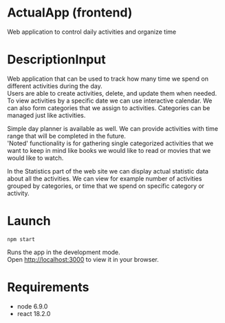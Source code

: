 # ActualApp (frontend)
Web application to control daily activities and organize time

# DescriptionInput
Web application that can be used to track how many time we spend on different activities during the day.  
Users are able to create activities, delete, and update them when needed. To view activities by a specific date we can use interactive calendar.
We can also form categories that we assign to activities. Categories can be managed just like activities.

Simple day planner is available as well. We can provide activities with time range that will be completed in the future.  
'Noted' functionality is for gathering single categorized activities that we want to keep in mind like books we would like to read or movies that we would like to watch.  

In the Statistics part of the web site we can display actual statistic data about all the activities. We can view for example number of activities grouped by categories, or time that we spend on specific category or activity.  

# Launch 

`npm start`

Runs the app in the development mode.\
Open [http://localhost:3000](http://localhost:3000) to view it in your browser.

# Requirements
 - node 6.9.0
 - react 18.2.0

